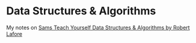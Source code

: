 # Data Structures & Algorithms

My notes on [Sams Teach Yourself Data Structures & Algorithms by Robert Lafore](https://www.amazon.com/Teach-Yourself-Structures-Algorithms-Hours/dp/0672316331)
